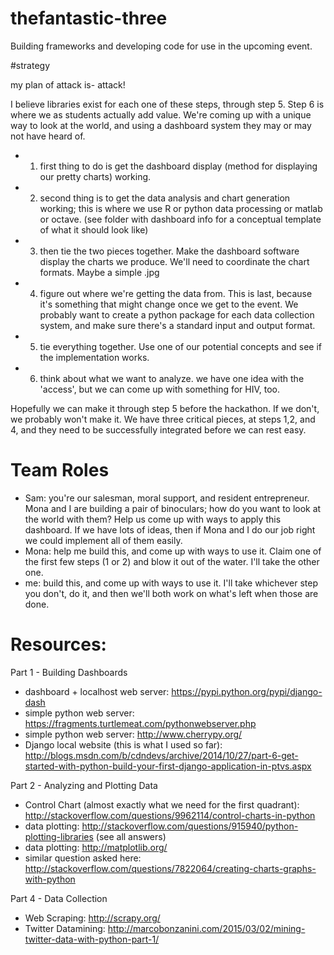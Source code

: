 # thefantastic-three
Building frameworks and developing code for use in the upcoming event.

#strategy

my plan of attack is- attack!

I believe libraries exist for each one of these steps, through step 5. Step 6 is where we as students actually add value.  We're coming up with a unique way to look at the world, and using a dashboard system they may or may not have heard of.
- 1. first thing to do is get the dashboard display (method for displaying our pretty charts) working.  
- 2. second thing is to get the data analysis and chart generation working; this is where we use R or python data processing or matlab or octave.  (see folder with dashboard info for a conceptual template of what it should look like)
- 3. then tie the two pieces together.  Make the dashboard software display the charts we produce.  We'll need to coordinate the chart formats.  Maybe a simple .jpg
- 4. figure out where we're getting the data from.  This is last, because it's something that might change once we get to the event.  We probably want to create a python package for each data collection system, and make sure there's a standard input and output format.
- 5. tie everything together.  Use one of our potential concepts and see if the implementation works.
- 6. think about what we want to analyze.  we have one idea with the 'access', but we can come up with something for HIV, too.

Hopefully we can make it through step 5 before the hackathon.  If we don't, we probably won't make it.  We have three critical pieces, at steps 1,2, and 4, and they need to be successfully integrated before we can rest easy.

# Team Roles
- Sam: you're our salesman, moral support, and resident entrepreneur.  Mona and I are building a pair of binoculars; how do you want to look at the world with them?  Help us come up with ways to apply this dashboard.  If we have lots of ideas, then if Mona and I do our job right we could implement all of them easily.
- Mona: help me build this, and come up with ways to use it.  Claim one of the first few steps (1 or 2) and blow it out of the water.  I'll take the other one.
- me: build this, and come up with ways to use it.  I'll take whichever step you don't, do it, and then we'll both work on what's left when those are done.  

# Resources: 

Part 1 - Building Dashboards
- dashboard + localhost web server: https://pypi.python.org/pypi/django-dash
- simple python web server: https://fragments.turtlemeat.com/pythonwebserver.php
- simple python web server: http://www.cherrypy.org/
- Django local website (this is what I used so far): http://blogs.msdn.com/b/cdndevs/archive/2014/10/27/part-6-get-started-with-python-build-your-first-django-application-in-ptvs.aspx

Part 2 - Analyzing and Plotting Data
- Control Chart (almost exactly what we need for the first quadrant): http://stackoverflow.com/questions/9962114/control-charts-in-python
- data plotting: http://stackoverflow.com/questions/915940/python-plotting-libraries (see all answers)
- data plotting: http://matplotlib.org/
- similar question asked here: http://stackoverflow.com/questions/7822064/creating-charts-graphs-with-python

Part 4 - Data Collection
 - Web Scraping: http://scrapy.org/
 - Twitter Datamining: http://marcobonzanini.com/2015/03/02/mining-twitter-data-with-python-part-1/
